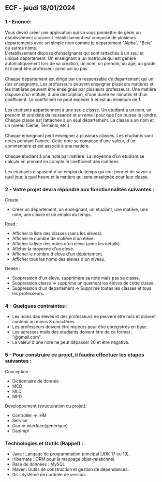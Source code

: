 ## ECF - jeudi 18/01/2024

### 1 - Enoncé:

Vous devez créer une application qui va vous permettre de gérer un etablissement scolaire.
L'etablissement est composé de plusieurs departements avec un simple nom comme le departement "Alpha", "Beta" ou autres noms.</br>
L'etablissement dispose d'enseignants qui sont rattachés à un seul et unique département. Un enseignant a un matricule qui est généré automatiquement lors de sa création, un nom, un prenom, un age, un grade et il peut être professeur principal ou pas. <br/> <br/>
Chaque département est dirigé par un responsable de departement qui un des enseignants. Les professeurs peuvent enseigner plusieurs matières et les matières peuvent être enseignés par plusieurs professeurs.
Une matière dispose d'un intitulé, d'une description, d'une durée en minutes et d'un coefficient. Le coefficient ne peut excéder 5 et est au minimum de 1. <br/> <br/>
Les etudiants appartiennent à une seule classe. Un etudiant a un nom, un prenom et une date de naissance et un email pour que l'on puisse le joindre. Chaque classe est rattachée à un seul département. La classe a un nom et un niveau (5ème, Terminal, etc.).<br/> <br/>
Chaque enseignant peut enseigner à plusieurs classes. Les etudiants sont notés pendant l'année. Cette note se compose d'une valeur, d'un commentaire et est associé à une matière. <br/> <br/>
Chaque etudiant à une note par matière. La moyenne d'un etudiant se calcule en prenant en compte le coefficient des matières. <br/> <br/>
Les etudiants disposent d'un emploi du temps qui leur permet de savoir à quel jour, à quel heure et la matière qui sera enseignée pour leur classe.

### 2 - Votre projet devra répondre aux fonctionnalités suivantes :


Create :

- Créer un département, un enseignant, un etudiant, une matière, une note, une classe et un emploi du temps.

Read :

- Afficher la liste des classes (sans les eleves).
- Afficher le nombre de matière d'un élève.
- Afficher la liste des notes d'un eleve (avec les détails).
- Aficher la moyenne d'un eleve.
- Afficher le nombre d'eleve d'un département.
- Afficher tous les noms des eleves d'un niveau.

Delete :

- Suppression d'un eleve, supprimera sa note mais pas sa classe.
- Suppression classe => supprime uniquement les éléves de cette classe.
- Suppression d'un departement => Supprime toutes les classes et tous les professeurs.


### 4 - Quelques contraintes :

- Les noms des éléves et des professeurs ne peuvent être nuls et doivent contenir au moins 3 caractères.
- Les professeurs doivent être majeurs pour être enregistrés en base.
- Les adresses mails des etudiants doivent être de ce format : "@gmail.com".
- La valeur d'une note ne peut dépasser 20 et être négative.


### 5 - Pour construire ce projet, il faudra effectuer les etapes suivantes :

Conception :

- Dictionnaire de donnée.
- MCD
- MLD
- MPD

Developpement (structuration du projet):

- Controller => IHM
- Service
- Dao => interface(générique)
- DaoImpl

### Technologies et Outils (Rappel) :

- Java : Langage de programmation principal (JDK 17 ou 19).
- Hibernate : ORM pour le mappage objet-relationnel.
- Base de données : MySQL
- Maven: Outils de construction et gestion de dépendances.
- Git : Système de contrôle de version.


